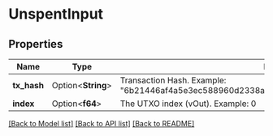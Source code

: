 # UnspentInput

## Properties

Name | Type | Description | Notes
------------ | ------------- | ------------- | -------------
**tx_hash** | Option<**String**> | Transaction Hash. Example: \"6b21446af4a5e3ec588960d2338ab52428a3eb729038146ea09905199723061f\"  | [optional]
**index** | Option<**f64**> | The UTXO index (vOut). Example: 0  | [optional]

[[Back to Model list]](../README.md#documentation-for-models) [[Back to API list]](../README.md#documentation-for-api-endpoints) [[Back to README]](../README.md)


